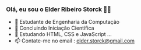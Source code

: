 ### Olá, eu sou o Elder Ribeiro Storck 🧑‍💻

- 👔 Estudante de Engenharia da Computação
- 📘 Concluindo Iniciação Científica
- 📘 Estudando HTML, CSS e JavaScript ...
- 📫 Contate-me no email : elder.storck@gmail.com

